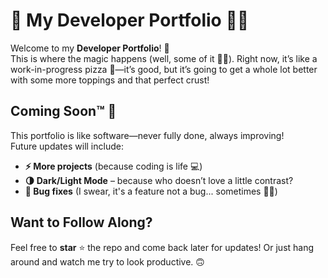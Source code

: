 # 🚀 My Developer Portfolio 👨‍💻

Welcome to my **Developer Portfolio**! 🎉  
This is where the magic happens (well, some of it 🧙‍♂️). Right now, it’s like a work-in-progress pizza 🍕—it’s good, but it’s going to get a whole lot better with some more toppings and that perfect crust! 

## Coming Soon™ 🚧
This portfolio is like software—never fully done, always improving!  
Future updates will include:
- **⚡ More projects** (because coding is life 💻)
- **🌗 Dark/Light Mode** – because who doesn’t love a little contrast?  
- **🐛 Bug fixes** (I swear, it's a feature not a bug... sometimes 🤷‍♂️)

## Want to Follow Along?
Feel free to **star** ⭐ the repo and come back later for updates! Or just hang around and watch me try to look productive. 🙃
